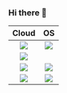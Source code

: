 ### Hi there 👋


| Cloud  | OS |
| :---------------: |:-----------------:|
| <img src="https://img.shields.io/badge/terraform-%235835CC.svg?style=for-the-badge&logo=terraform&logoColor=white" /> | <img src="https://img.shields.io/badge/Windows-0078D6?style=for-the-badge&logo=windows&logoColor=white" />  |
| <img src="https://img.shields.io/badge/docker-%230db7ed.svg?style=for-the-badge&logo=docker&logoColor=white" />  | <img scr="https://img.shields.io/badge/Linux-FCC624?style=for-the-badge&logo=linux&logoColor=black" /> |
| <img src="https://img.shields.io/badge/GoogleCloud-%234285F4.svg?style=for-the-badge&logo=google-cloud&logoColor=white" /> | <img src="https://img.shields.io/badge/Debian-D70A53?style=for-the-badge&logo=debian&logoColor=white" /> |
| <img src="https://img.shields.io/badge/AWS-%23FF9900.svg?style=for-the-badge&logo=amazon-aws&logoColor=white" /> | <img src="https://img.shields.io/badge/Ubuntu-E95420?style=for-the-badge&logo=ubuntu&logoColor=white" /> |

<!--
Here are some ideas to get you started:

- 🔭 I’m currently working on ...
- 🌱 I’m currently learning ...
- 👯 I’m looking to collaborate on ...
- 🤔 I’m looking for help with ...
- 💬 Ask me about ...
- 📫 How to reach me: ...
- 😄 Pronouns: ...
- ⚡ Fun fact: ...
-->
